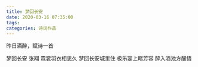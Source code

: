```yaml
---
title: 梦回长安
date: 2020-03-16 07:35:00
tags:
categories: 诗词作品
---
```


昨日酒醉，赋诗一首

<!-- more -->

<p class="poem">
梦回长安
张翔
霓裳羽衣相思久
梦回长安城里住
极乐宴上睹芳容
醉入酒池方醒悟

</p>
